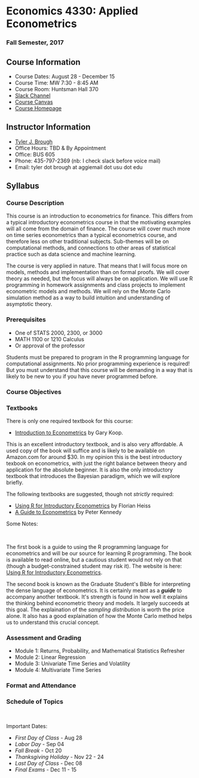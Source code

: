 # Economics 4330: Applied Econometrics

### Fall Semester, 2017

## Course Information

- Course Dates: August 28 - December 15
- Course Time: MW 7:30 - 8:45 AM
- Course Room: Huntsman Hall 370
- [Slack Channel](https://ecn4330.slack.com)
- [Course Canvas](https://usu.instructure.com/courses/468350)
- [Course Homepage](https:/broughtj.github.com/Ecn4330)

## Instructor Information

- [Tyler J. Brough](http://tylerbrough.com)
- Office Hours: TBD & By Appointment
- Office: BUS 605
- Phone: 435-797-2369 (nb: I check slack before voice mail)
- Email: tyler dot brough at aggiemail dot usu dot edu

## Syllabus

### Course Description

This course is an introduction to econometrics for finance. This differs from a typical introductory econometrics course in that the motivating examples
will all come from the domain of finance. The course will cover much more on time series econometrics than a typical econometrics course, and therefore
less on other traditional subjects. Sub-themes will be on computational methods, and connections to other areas of statistical practice such as data
science and machine learning.

The course is very applied in nature. That means that I will focus more on models, methods and implementation than on formal proofs. We will cover theory
as needed, but the focus will always be on application. We will use R programming in homework assignments and class projects to implement econometric
models and methods. We will rely on the Monte Carlo simulation method as a way to build intuition and understanding of asymptotic theory.


### Prerequisites

* One of STATS 2000, 2300, or 3000
* MATH 1100 or 1210 Calculus
* Or approval of the professor

Students must be prepared to program in the R programming language for computational assignments. No prior programming experience is required! But you must
understand that this course will be demanding in a way that is likely to be new to you if you have never programmed before. 


### Course Objectives



### Textbooks

There is only one required textbook for this course:

* [Introduction to Econometrics](https://goo.gl/xqNUqp) by Gary Koop.

This is an excellent introductory textbook, and is also very affordable. A used copy of the book will suffice and is likely to be available on Amazon.com for around $30. In my opinion this is the best introductory texbook on econometrics, with just the right balance between theory and application for the absolute beginner. It is also the only introductory textbook that introduces the Bayesian paradigm, which we will explore briefly. 

The following textbooks are suggested, though not _strictly_ required:

* [Using R for Introductory Econometrics](https://goo.gl/PhA4Bh) by Florian Heiss
* [A Guide to Econometrics](https://goo.gl/gHFeaf) by Peter Kennedy

Some Notes: 

<br> 

The first book is a guide to using the R programming language for econometrics and will be our source for learning R programming. The book is available to read online, but a cautious student would not rely on that (though a budget-constrained student may risk it). The website is here: [Using R for Introductory Econometrics](http://www.urfie.net/).

The second book is known as the Graduate Student's Bible for interpreting the dense language of econometrics. It is certainly meant as a ___guide___ to accompany another textbook. It's strength is found in how well it explains the thinking behind econometric theory and models. It largely succeeds at this goal. The explaination of the _sampling distribution_ is worth the price alone. It also has a good explaination of how the Monte Carlo method helps us to understand this crucial concept. 


### Assessment and Grading

* Module 1: Returns, Probability, and Mathematical Statistics Refresher
* Module 2: Linear Regression
* Module 3: Univariate Time Series and Volatility
* Module 4: Multivariate Time Series


### Format and Attendance



### Schedule of Topics

<br>

Important Dates:

* _First Day of Class_ - Aug 28
* _Labor Day_ - Sep 04
* _Fall Break_ - Oct 20 
* _Thanksgiving Holiday_ - Nov 22 - 24
* _Last Day of Class_ - Dec 08
* _Final Exams_ - Dec 11 - 15




